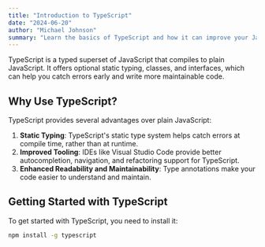 ```yaml
---
title: "Introduction to TypeScript"
date: "2024-06-20"
author: "Michael Johnson"
summary: "Learn the basics of TypeScript and how it can improve your JavaScript development."
---
```


TypeScript is a typed superset of JavaScript that compiles to plain JavaScript. It offers optional static typing, classes, and interfaces, which can help you catch errors early and write more maintainable code.

## Why Use TypeScript?

TypeScript provides several advantages over plain JavaScript:

1. **Static Typing**: TypeScript's static type system helps catch errors at compile time, rather than at runtime.
2. **Improved Tooling**: IDEs like Visual Studio Code provide better autocompletion, navigation, and refactoring support for TypeScript.
3. **Enhanced Readability and Maintainability**: Type annotations make your code easier to understand and maintain.

## Getting Started with TypeScript

To get started with TypeScript, you need to install it:

```bash
npm install -g typescript
